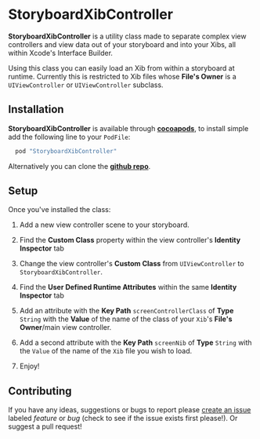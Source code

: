 StoryboardXibController
===

**StoryboardXibController** is a utility class made to separate complex view controllers and view data out of your storyboard and into your Xibs, all within Xcode's Interface Builder.

Using this class you can easily load an Xib from within a storyboard at runtime. Currently this is restricted to Xib files whose **File's Owner** is a `UIViewController` or `UIViewController` subclass.

Installation
---
**StoryboardXibController** is available through **[cocoapods](http://cocoapods.org)**, to install simple add the following line to your `PodFile`:

``` ruby
  pod "StoryboardXibController"
```

Alternatively you can clone the **[github repo](https://github.com/RyzacInc/StoryboardXibController)**.

Setup
---
Once you've installed the class:

1. Add a new view controller scene to your storyboard. 

2. Find the **Custom Class** property within the view controller's **Identity Inspector** tab

 
3. Change the view controller's **Custom Class** from `UIViewController` to `StoryboardXibController`.

4. Find the **User Defined Runtime Attributes** within the same **Identity Inspector** tab

5. Add an attribute with the **Key Path** `screenControllerClass` of **Type** `String` with the **Value** of the name of the class of your `Xib`'s **File's Owner**/main view controller.

6. Add a second attribute with the **Key Path** `screenNib` of **Type** `String` with the `Value` of the name of the `Xib` file you wish to load.

7. Enjoy!

Contributing
---
If you have any ideas, suggestions or bugs to report please [create an issue](https://github.com/RyzacInc/StoryboardXibController/issues/new) labeled *feature* or *bug* (check to see if the issue exists first please!). Or suggest a pull request!